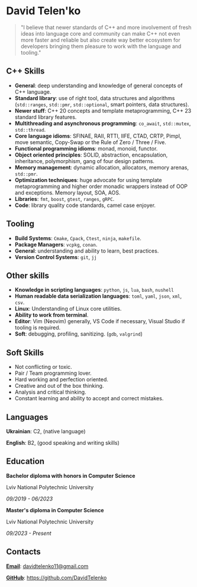 # David Telen'ko

> "I believe that newer standards of C++ and more involvement of fresh ideas
> into language core and community can make C++ not even more faster and
> reliable but also create way better ecosystem for developers bringing them
> pleasure to work with the language and tooling."

## **C++** Skills

- **General**: deep understanding and knowledge of general concepts of C++
  language.
- **Standard library**: use of right tool, data structures and algorithms
  (`std::ranges`, `std::pmr`, `std::optional`, smart pointers, data
  structures).
- **Newer stuff**: C++ 20 concepts and template metaprogramming, C++ 23
  standard library features.
- **Multithreading and asynchronous programming**: `co_await`, `std::mutex`,
  `std::thread`.
- **Core language idioms**: SFINAE, RAII, RTTI, IIFE, CTAD, CRTP, Pimpl, move
  semantic, Copy-Swap or the Rule of Zero / Three / Five.
- **Functional programming idioms**: monad, monoid, functor.
- **Object oriented principles**: SOLID, abstraction, encapsulation,
  inheritance, polymorphism, gang of four design patterns.
- **Memory management**: dynamic allocation, allocators, memory arenas,
  `std::pmr`.
- **Optimization techniques**: huge advocate for using template
  metaprogramming and higher order monadic wrappers instead of OOP and
  exceptions. Memory layout, SOA, AOS.
- **Libraries**: `fmt`, `boost`, `gtest`, `ranges`, `gRPC`.
- **Code**: library quality code standards, camel case enjoyer.

## **Tooling**

- **Build Systems**: `Cmake`, `Cpack`, `Ctest`, `ninja`, `makefile`.
- **Package Managers**: `vcpkg`, `conan`.
- **General**: understanding and ability to learn, best practices.
- **Version Control Systems**: `git`, `jj`

## **Other skills**

- **Knowledge in scripting languages**: `python`, `js`, `lua`, `bash`, `nushell`
- **Human readable data serialization languages**: `toml`, `yaml`, `json`, `xml`, `csv`.
- **Linux**: Understanding of Linux core utilities.
- **Ability to work from terminal**.
- **Editor**: Vim (Neovim) generally, VS Code if necessary, Visual Studio if tooling is required.
- **Soft**: debugging, profiling, sanitizing. (`gdb`, `valgrind`)

## Soft Skills

- Not conflicting or toxic.
- Pair / Team programming lover.
- Hard working and perfection oriented.
- Creative and out of the box thinking.
- Analysis and critical thinking.
- Constant learning and ability to accept and correct mistakes.

## **Languages**

**Ukrainian**: C2, (native language)

**English**: B2, (good speaking and writing skills)

## Education

**Bachelor diploma with honors in Computer Science**

Lviv National Polytechnic University

_09/2019 - 06/2023_

**Master's diploma in Computer Science**

Lviv National Polytechnic University

_09/2023 - Present_

## Contacts

[**Email**](mailto:davidtelenko11@gmail.com): davidtelenko11@gmail.com

[**GitHub**](https://github.com/DavidTelenko): https://github.com/DavidTelenko

